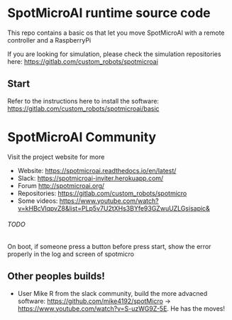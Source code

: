 # SpotMicroAI runtime source code

This repo contains a basic os that let you move SpotMicroAI with a remote controller and a RaspberryPi

If you are looking for simulation, please check the simulation repositories here: https://gitlab.com/custom_robots/spotmicroai

## Start

Refer to the instructions here to install the software: https://gitlab.com/custom_robots/spotmicroai/basic

# SpotMicroAI Community

Visit the project website for more
* Website: https://spotmicroai.readthedocs.io/en/latest/
* Slack: https://spotmicroai-inviter.herokuapp.com/
* Forum http://spotmicroai.org/
* Repositories: https://gitlab.com/custom_robots/spotmicro
* Some videos: https://www.youtube.com/watch?v=kHBcVlqpvZ8&list=PLp5v7U2tXHs3BYfe93GZwuUZLGsisapic&


###### TODO
On boot, if someone press a button before press start, show the error properly in the log and screen of spotmicro

## Other peoples builds!

* User Mike R from the slack community, build the more advacned software: https://github.com/mike4192/spotMicro -> https://www.youtube.com/watch?v=S-uzWG9Z-5E. He has the moves!